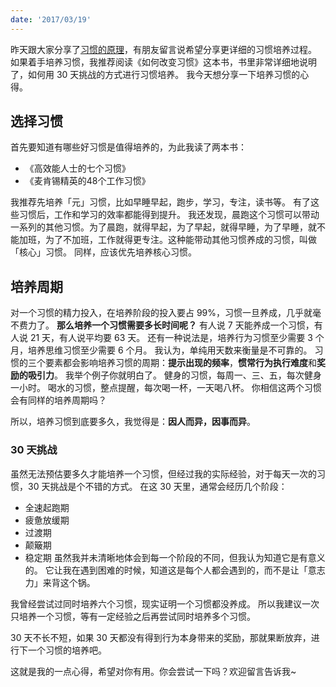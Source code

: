 ```yaml
---
date: '2017/03/19'
---
```


昨天跟大家分享了[习惯的原理](http://www.jianshu.com/p/3525376f7a92)，有朋友留言说希望分享更详细的习惯培养过程。
如果着手培养习惯，我推荐阅读《如何改变习惯》这本书，书里非常详细地说明了，如何用 30 天挑战的方式进行习惯培养。
我今天想分享一下培养习惯的心得。
## 选择习惯
首先要知道有哪些好习惯是值得培养的，为此我读了两本书：
* 《高效能人士的七个习惯》
* 《麦肯锡精英的48个工作习惯》

我推荐先培养「元」习惯，比如早睡早起，跑步，学习，专注，读书等。
有了这些习惯后，工作和学习的效率都能得到提升。
我还发现，晨跑这个习惯可以带动一系列的其他习惯。为了晨跑，就得早起，为了早起，就得早睡，为了早睡，就不能加班，为了不加班，工作就得更专注。这种能带动其他习惯养成的习惯，叫做「核心」习惯。
同样，应该优先培养核心习惯。
## 培养周期
对一个习惯的精力投入，在培养阶段的投入要占 99%，习惯一旦养成，几乎就毫不费力了。
**那么培养一个习惯需要多长时间呢？**
有人说 7 天能养成一个习惯，有人说 21 天，有人说平均要 63 天。
还有一种说法是，培养行为习惯至少需要 3 个月，培养思维习惯至少需要 6 个月。
我认为，单纯用天数来衡量是不可靠的。
习惯的三个要素都会影响培养习惯的周期：**提示出现的频率**，**惯常行为执行难度**和**奖励的吸引力**。
我举个例子你就明白了。
健身的习惯，每周一、三、五，每次健身一小时。
喝水的习惯，整点提醒，每次喝一杯，一天喝八杯。
你相信这两个习惯会有同样的培养周期吗？

所以，培养习惯到底要多久，我觉得是：**因人而异，因事而异**。
### 30 天挑战
虽然无法预估要多久才能培养一个习惯，但经过我的实际经验，对于每天一次的习惯，30 天挑战是个不错的方式。
在这 30 天里，通常会经历几个阶段：
* 全速起跑期
* 疲惫放缓期
* 过渡期
* 颠簸期
* 稳定期
虽然我并未清晰地体会到每一个阶段的不同，但我认为知道它是有意义的。
它让我在遇到困难的时候，知道这是每个人都会遇到的，而不是让「意志力」来背这个锅。

我曾经尝试过同时培养六个习惯，现实证明一个习惯都没养成。
所以我建议一次只培养一个习惯，等有一定经验之后再尝试同时培养多个习惯。

30 天不长不短，如果 30 天都没有得到行为本身带来的奖励，那就果断放弃，进行下一个习惯的培养吧。

这就是我的一点心得，希望对你有用。你会尝试一下吗？欢迎留言告诉我~
